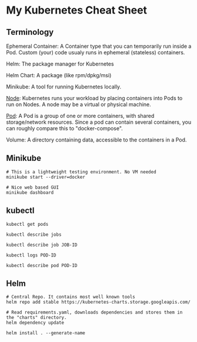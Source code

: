# My Kubernetes Cheat Sheet

## Terminology

Ephemeral Container: A Container type that you can temporarily run inside a Pod. Custom (your) code usualy runs in ephemeral (stateless) containers.

Helm: The package manager for Kubernetes

Helm Chart: A package (like rpm/dpkg/msi)

Minikube: A tool for running Kubernetes locally.

[Node](https://kubernetes.io/docs/concepts/architecture/nodes/): Kubernetes runs your workload by placing containers into Pods to run on Nodes. A node may be a virtual or physical machine.

[Pod](https://kubernetes.io/docs/concepts/workloads/pods/): A Pod is a group of one or more containers, with shared storage/network resources. Since a pod can contain several containers, you can roughly compare this to "docker-compose".

Volume: A directory containing data, accessible to the containers in a Pod.


## Minikube

```
# This is a lightweight testing environment. No VM needed
minikube start --driver=docker

# Nice web based GUI
minikube dashboard

```

## kubectl

```
kubectl get pods

kubectl describe jobs

kubectl describe job JOB-ID

kubectl logs POD-ID

kubectl describe pod POD-ID

```

## Helm


```
# Central Repo. It contains most well known tools
helm repo add stable https://kubernetes-charts.storage.googleapis.com/

# Read requirements.yaml, downloads dependencies and stores them in the "charts" directory.
helm dependency update

helm install . --generate-name

```

